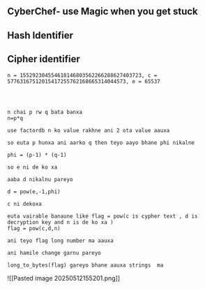 ## CyberChef- use Magic when you get stuck 
## Hash Identifier 
## Cipher identifier




```
n = 155292304554618146803562266288627403723, c = 57763167512015417255762168665314044573, e = 65537




n chai p rw q bata banxa 
n=p*q
 
use factordb n ko value rakhne ani 2 ota value aauxa 

so euta p hunxa ani aarko q then teyo aayo bhane phi nikalne 

phi = (p-1) * (q-1)

so e ni de ko xa 

aaba d nikalnu pareyo 

d = pow(e,-1,phi)

c ni dekoxa 

euta vairable banaune like flag = pow(c is cypher text , d is decryption key and n is de ko xa ) 
flag = pow(c,d,n)

ani teyo flag long number ma aauxa 

ani hamile change garnu pareyo 

long_to_bytes(flag) gareyo bhane aauxa strings  ma
```


![[Pasted image 20250512155201.png]]